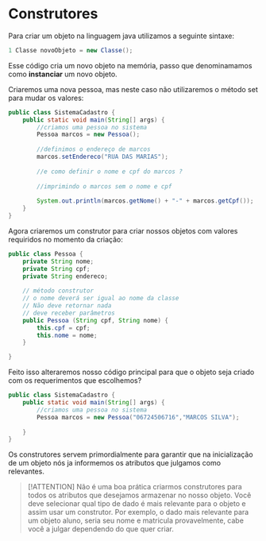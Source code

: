 # Construtores 

Para criar um objeto na linguagem java utilizamos a seguinte sintaxe: 

```java
1 Classe novoObjeto = new Classe();
```

Esse código cria um novo objeto na memória, passo que denominamamos como **instanciar** um novo objeto.

Criaremos uma nova pessoa, mas neste caso não utilizaremos o método set para mudar os valores: 

```java
public class SistemaCadastro {
	public static void main(String[] args) {
		//criamos uma pessoa no sistema
		Pessoa marcos = new Pessoa();
		
		//definimos o endereço de marcos
		marcos.setEndereco("RUA DAS MARIAS");
		
		//e como definir o nome e cpf do marcos ?
		
		//imprimindo o marcos sem o nome e cpf
		
		System.out.println(marcos.getNome() + "-" + marcos.getCpf());
	}
}

```
Agora criaremos um construtor para criar nossos objetos com valores requiridos no momento da criação: 

```java 
public class Pessoa {
	private String nome;
	private String cpf;
	private String endereco;
	
	// método construtor
	// o nome deverá ser igual ao nome da classe
    // Não deve retornar nada
    // deve receber parâmetros
	public Pessoa (String cpf, String nome) {
		this.cpf = cpf;
		this.nome = nome;
	}

}
```

Feito isso alteraremos nosso código principal para que o objeto seja criado com os requerimentos que escolhemos? 

```java 
public class SistemaCadastro {
	public static void main(String[] args) {
		//criamos uma pessoa no sistema
		Pessoa marcos = new Pessoa("06724506716","MARCOS SILVA");
		
	}
}
```

Os construtores servem primordialmente para garantir que na inicialização de um objeto nós ja informemos os atributos que julgamos como relevantes.

>[!ATTENTION]
> Não é uma boa prática criarmos construtores para todos os atributos que desejamos armazenar no nosso objeto. Você deve selecionar qual tipo de dado é mais relevante para o objeto e assim usar um construtor. Por exemplo, o dado mais relevante para um objeto aluno, seria seu nome e matricula provavelmente, cabe você a julgar dependendo do que quer criar.